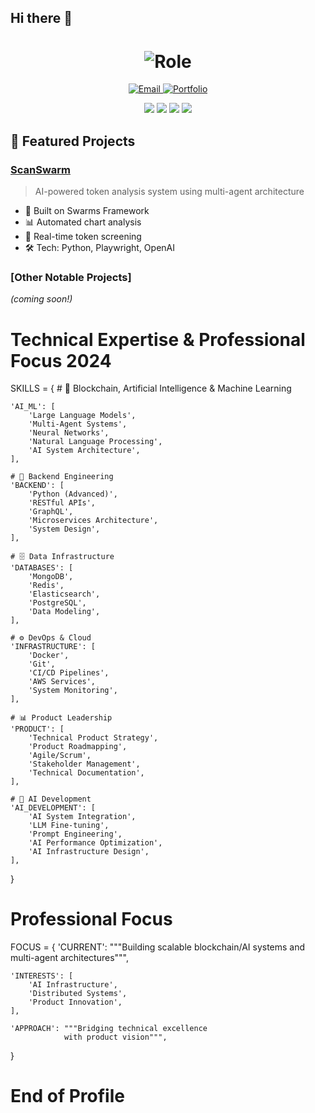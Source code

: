 ## Hi there 👋

<div align="center">
  <h1>
    <img src="https://img.shields.io/badge/Product%20Engineer%20%7C%20AI%20Engineer-black?style=for-the-badge" alt="Role" />
  </h1>
    <a href="mailto:buildwithjosiah@gmail.com">
      <img src="https://img.shields.io/badge/-Email-EA4335?style=for-the-badge&logo=gmail&logoColor=white" alt="Email" />
    </a>
    <a href="https://github.com/Josiah-O">
      <img src="https://img.shields.io/badge/-Portfolio-181717?style=for-the-badge&logo=github&logoColor=white" alt="Portfolio" />
    </a>
  </p>

  <p>
    <img src="https://img.shields.io/badge/-AI%20Systems-black?style=flat-square" />
    <img src="https://img.shields.io/badge/-Blockchain-black?style=flat-square" />
    <img src="https://img.shields.io/badge/-Product%20Strategy-black?style=flat-square" />
    <img src="https://img.shields.io/badge/-Technical%20Architecture-black?style=flat-square" />
  </p>
</div>

## 🚀 Featured Projects

### [ScanSwarm](https://github.com/Josiah-O/ScanSwarm)
> AI-powered token analysis system using multi-agent architecture
- 🤖 Built on Swarms Framework
- 📊 Automated chart analysis
- 🔄 Real-time token screening
- 🛠️ Tech: Python, Playwright, OpenAI

### [Other Notable Projects]
*(coming soon!)*

# Technical Expertise & Professional Focus 2024

SKILLS = {
    # 🤖 Blockchain, Artificial Intelligence & Machine Learning
    
    'AI_ML': [
        'Large Language Models',
        'Multi-Agent Systems',
        'Neural Networks',
        'Natural Language Processing',
        'AI System Architecture',
    ],

    # 🔧 Backend Engineering
    'BACKEND': [
        'Python (Advanced)',
        'RESTful APIs',
        'GraphQL',
        'Microservices Architecture',
        'System Design',
    ],

    # 🗄️ Data Infrastructure
    'DATABASES': [
        'MongoDB',
        'Redis',
        'Elasticsearch',
        'PostgreSQL',
        'Data Modeling',
    ],

    # ⚙️ DevOps & Cloud
    'INFRASTRUCTURE': [
        'Docker',
        'Git',
        'CI/CD Pipelines',
        'AWS Services',
        'System Monitoring',
    ],

    # 📊 Product Leadership
    'PRODUCT': [
        'Technical Product Strategy',
        'Product Roadmapping',
        'Agile/Scrum',
        'Stakeholder Management',
        'Technical Documentation',
    ],

    # 🔬 AI Development
    'AI_DEVELOPMENT': [
        'AI System Integration',
        'LLM Fine-tuning',
        'Prompt Engineering',
        'AI Performance Optimization',
        'AI Infrastructure Design',
    ],
}

# Professional Focus
FOCUS = {
    'CURRENT': """Building scalable blockchain/AI systems 
              and multi-agent architectures""",
    
    'INTERESTS': [
        'AI Infrastructure',
        'Distributed Systems',
        'Product Innovation',
    ],
    
    'APPROACH': """Bridging technical excellence 
                with product vision""",
}
# End of Profile
<!--
**Josiah-O/Josiah-O** is a ✨ _special_ ✨ repository because its `README.md` (this file) appears on your GitHub profile.

Here are some ideas to get you started:

- 🔭 I’m currently working on ...
- 🌱 I’m currently learning ...
- 👯 I’m looking to collaborate on ...
- 🤔 I’m looking for help with ...
- 💬 Ask me about ...
- 📫 How to reach me: ...
- 😄 Pronouns: ...
- ⚡ Fun fact: ...
-->
